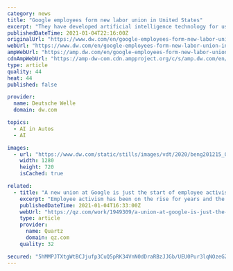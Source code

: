 ```yaml
---
category: news
title: "Google employees form new labor union in United States"
excerpt: "They have developed artificial intelligence technology for use by ... including car division Waymo, the new union would need at least 30% membership support, said Arthur Wheaton, labor relations ..."
publishedDateTime: 2021-01-04T22:16:00Z
originalUrl: "https://www.dw.com/en/google-employees-form-new-labor-union-in-united-states/a-56128437"
webUrl: "https://www.dw.com/en/google-employees-form-new-labor-union-in-united-states/a-56128437"
ampWebUrl: "https://amp.dw.com/en/google-employees-form-new-labor-union-in-united-states/a-56128437"
cdnAmpWebUrl: "https://amp-dw-com.cdn.ampproject.org/c/s/amp.dw.com/en/google-employees-form-new-labor-union-in-united-states/a-56128437"
type: article
quality: 44
heat: 44
published: false

provider:
  name: Deutsche Welle
  domain: dw.com

topics:
  - AI in Autos
  - AI

images:
  - url: "https://www.dw.com/static/stills/images/vdt/2020/beng201215_009_qwiinternetwe_01g.jpg"
    width: 1280
    height: 720
    isCached: true

related:
  - title: "A new union at Google is just the start of employee activism in 2021"
    excerpt: "Employee activism has been on the rise for years and the pandemic has only made the quest for fair treatment more urgent. What happens next?"
    publishedDateTime: 2021-01-04T16:33:00Z
    webUrl: "https://qz.com/work/1949309/a-union-at-google-is-just-the-start-of-employee-activism-in-2021/"
    type: article
    provider:
      name: Quartz
      domain: qz.com
    quality: 32

secured: "5hMMPJTXtgWtBCJjufp3CuQ5pRK34VnN0dDraRBzJJGb/UEU0Pur3lqNOzeGZUyxeXeNtnUTqrMnJg7iqg6PfLwY3LP8j8fBZ90w7+FD1xhRVI14GRzt8qQMziIFUgJ2crzIbGKQwOoZJf++dX5jYTMzQAu2tzNyLpO6W8thnWsjvWkJckciZkwkcbaKyD9dBAQD2hGwXu7dxdeeI6dxJSl0auSkTvtBHu0XDMvZcxeApnP/E7p8WsOHQ3yXELgMwhRDeTXLViwwWWFZT99X3kdmpT5EMLLi5vqb/kKYWZcgnF0Nu2MDyFT55sTcJ3OzjdnE/UDRL/iiGbUgMBBw3xBR6lbY0PAKr7MJgXaAX8g=;uBBO+WmKKosciR9cVqBBUA=="
---
```


